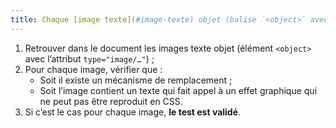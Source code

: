 ```yaml
---
title: Chaque [image texte](#image-texte) objet (balise `<object>` avec l’attribut `type="image/…"`) [porteuse d’information](#image-porteuse-d-information), en l’absence d’un [mécanisme de remplacement](#mecanisme-de-remplacement), doit si possible être remplacée par du [texte stylé](#texte-style). Cette règle est-elle respectée (hors cas particuliers) ?
---
```


1. Retrouver dans le document les images texte objet (élément `<object>` avec l’attribut `type="image/…"`) ;
2. Pour chaque image, vérifier que :
   - Soit il existe un mécanisme de remplacement ;
   - Soit l’image contient un texte qui fait appel à un effet graphique qui ne peut pas être reproduit en CSS.
3. Si c’est le cas pour chaque image, **le test est validé**.
